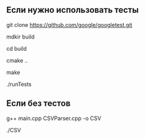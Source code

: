 ## Если нужно использовать тесты

git clone https://github.com/google/googletest.git

mdkir build

cd build

cmake ..

make

./runTests


## Если без тестов

g++ main.cpp CSVParser.cpp -o CSV

./CSV
